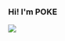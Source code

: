 <div align="center">
</div>

### Hi! I'm POKE 
<img src="https://lanyard-profile-readme.vercel.app/api/819487549768728597"/>



